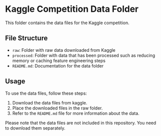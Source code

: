# Kaggle Competition Data Folder

This folder contains the data files for the Kaggle competition.

## File Structure

- `raw`: Folder with raw data downloaded from Kaggle
- `processed`: Folder with data that has been processed such as reducing memory or caching feature engineering steps
- `README.md`: Documentation for the data folder

## Usage

To use the data files, follow these steps:

1. Download the data files from kaggle.
2. Place the downloaded files in the raw folder.
3. Refer to the `README.md` file for more information about the data.

Please note that the data files are not included in this repository. You need to download them separately.
